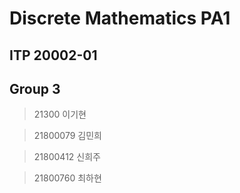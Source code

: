 # Discrete Mathematics PA1

## ITP 20002-01

## Group 3

> 21300   이기현

> 21800079 김민희

> 21800412 신희주

> 21800760 최하현

###